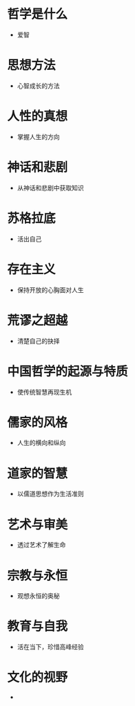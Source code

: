# 哲学是什么
- 爱智
# 思想方法

- 心智成长的方法

# 人性的真想
- 掌握人生的方向
# 神话和悲剧
- 从神话和悲剧中获取知识

# 苏格拉底
- 活出自己

# 存在主义
- 保持开放的心胸面对人生

# 荒谬之超越
- 清楚自己的抉择

# 中国哲学的起源与特质
- 使传统智慧再现生机

# 儒家的风格
- 人生的横向和纵向

# 道家的智慧
- 以儒道思想作为生活准则

# 艺术与审美
- 透过艺术了解生命

# 宗教与永恒
- 观想永恒的奥秘

# 教育与自我
- 活在当下，珍惜高峰经验

# 文化的视野
- 
